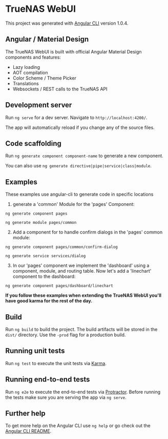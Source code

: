 # TrueNAS WebUI

This project was generated with [Angular CLI](https://github.com/angular/angular-cli) version 1.0.4.

## Angular / Material Design

The TrueNAS WebUI is built with official Angular Material Design components and features:

- Lazy loading
- AOT compilation
- Color Scheme / Theme Picker
- Translations
- Websockets / REST calls to the TrueNAS API

## Development server

Run `ng serve` for a dev server. Navigate to `http://localhost:4200/`.

The app will automatically reload if you change any of the source files.

## Code scaffolding

Run `ng generate component component-name` to generate a new component.

You can also use `ng generate directive|pipe|service|class|module`.

## Examples

These examples use angular-cli to generate code in specific locations

1. generate a 'common' Module for the 'pages' Component:

`ng generate component pages`

`ng generate module pages/common`

2. Add a component for to handle confirm dialogs in the 'pages' common module:

`ng generate component pages/common/confirm-dialog`

`ng generate service services/dialog`

3. In our 'pages' component we implement the 'dashboard' using a component, module, and routing table. Now let's add a 'linechart' component to the dashboard:

`ng generate component pages/dashboard/linechart`

**If you follow these examples when extending the TrueNAS WebUI you'll have good karma for the rest of the day.**

## Build

Run `ng build` to build the project. The build artifacts will be stored in the `dist/` directory. Use the `-prod` flag for a production build.

## Running unit tests

Run `ng test` to execute the unit tests via [Karma](https://karma-runner.github.io).

## Running end-to-end tests

Run `ng e2e` to execute the end-to-end tests via [Protractor](http://www.protractortest.org/).
Before running the tests make sure you are serving the app via `ng serve`.

## Further help

To get more help on the Angular CLI use `ng help` or go check out the [Angular CLI README](https://github.com/angular/angular-cli/blob/master/README.md).
